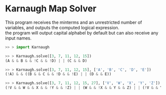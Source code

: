 # Karnaugh Map Solver

This program receives the minterms and an unrestricted number of variables, and outputs the computed logical expression.\
the program will output capital alphabel by default but can also receive any input names.

```python
>> > import Karnaugh

>> > Karnaugh.solve([3, 7, 11, 12, 15])
(A & & B & & !C & & !D) | | (C & & D)

>> > Karnaugh.solve([3, 7, 11, 12, 15], ['A', 'B', 'C', 'D', 'E'])
(!A) & & ((B & & C & & !D & & !E) | | (D & & E))

>> > Karnaugh.solve([3, 7, 11, 12, 15, 27], ['V', 'W', 'X', 'Y', 'Z'])
(!V & & W & & X & & !Y & & !Z) | | (W & & !X & & Y & & Z) | | (!V & & Y & & Z)

```
